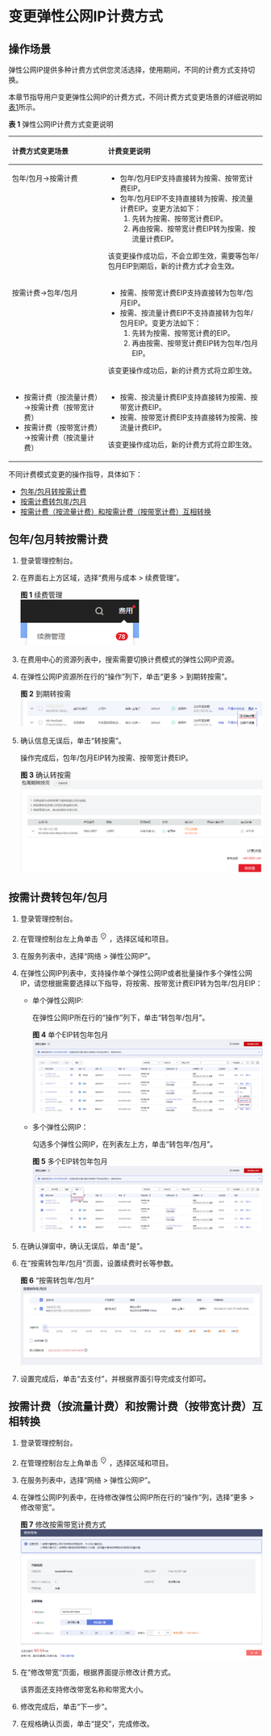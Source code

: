 # 变更弹性公网IP计费方式<a name="eip_0013"></a>

## 操作场景<a name="section1429311720127"></a>

弹性公网IP提供多种计费方式供您灵活选择，使用期间，不同的计费方式支持切换。

本章节指导用户变更弹性公网IP的计费方式，不同计费方式变更场景的详细说明如[表1](#table173411930182010)所示。

**表 1**  弹性公网IP计费方式变更说明

<a name="table173411930182010"></a>
<table><thead align="left"><tr id="zh-cn_topic_0000001240837046_row657341645219"><th class="cellrowborder" valign="top" width="37.769999999999996%" id="mcps1.2.3.1.1"><p id="zh-cn_topic_0000001240837046_p1257351615213"><a name="zh-cn_topic_0000001240837046_p1257351615213"></a><a name="zh-cn_topic_0000001240837046_p1257351615213"></a>计费方式变更场景</p>
</th>
<th class="cellrowborder" valign="top" width="62.23%" id="mcps1.2.3.1.2"><p id="zh-cn_topic_0000001240837046_p135731516145219"><a name="zh-cn_topic_0000001240837046_p135731516145219"></a><a name="zh-cn_topic_0000001240837046_p135731516145219"></a>计费变更说明</p>
</th>
</tr>
</thead>
<tbody><tr id="zh-cn_topic_0000001240837046_row9573151655214"><td class="cellrowborder" valign="top" width="37.769999999999996%" headers="mcps1.2.3.1.1 "><p id="zh-cn_topic_0000001240837046_p145737164529"><a name="zh-cn_topic_0000001240837046_p145737164529"></a><a name="zh-cn_topic_0000001240837046_p145737164529"></a>包年/包月→按需计费</p>
</td>
<td class="cellrowborder" valign="top" width="62.23%" headers="mcps1.2.3.1.2 "><a name="zh-cn_topic_0000001240837046_ul62616391317"></a><a name="zh-cn_topic_0000001240837046_ul62616391317"></a><ul id="zh-cn_topic_0000001240837046_ul62616391317"><li>包年/包月EIP支持直接转为按需、按带宽计费EIP。</li><li>包年/包月EIP不支持直接转为按需、按流量计费EIP。变更方法如下：<a name="zh-cn_topic_0000001240837046_ol105351820121219"></a><a name="zh-cn_topic_0000001240837046_ol105351820121219"></a><ol id="zh-cn_topic_0000001240837046_ol105351820121219"><li>先转为按需、按带宽计费EIP。</li><li>再由按需、按带宽计费EIP转为按需、按流量计费EIP。</li></ol>
</li></ul>
<p id="zh-cn_topic_0000001240837046_p059519432346"><a name="zh-cn_topic_0000001240837046_p059519432346"></a><a name="zh-cn_topic_0000001240837046_p059519432346"></a>该变更操作成功后，不会立即生效，需要等包年/包月EIP到期后，新的计费方式才会生效。</p>
</td>
</tr>
<tr id="zh-cn_topic_0000001240837046_row357311616524"><td class="cellrowborder" valign="top" width="37.769999999999996%" headers="mcps1.2.3.1.1 "><p id="zh-cn_topic_0000001240837046_p12573151614524"><a name="zh-cn_topic_0000001240837046_p12573151614524"></a><a name="zh-cn_topic_0000001240837046_p12573151614524"></a>按需计费→包年/包月</p>
</td>
<td class="cellrowborder" valign="top" width="62.23%" headers="mcps1.2.3.1.2 "><a name="zh-cn_topic_0000001240837046_ul324731713178"></a><a name="zh-cn_topic_0000001240837046_ul324731713178"></a><ul id="zh-cn_topic_0000001240837046_ul324731713178"><li>按需、按带宽计费EIP支持直接转为包年/包月EIP。</li><li>按需、按流量计费EIP不支持直接转为包年/包月EIP。变更方法如下：<a name="zh-cn_topic_0000001240837046_ol924771718170"></a><a name="zh-cn_topic_0000001240837046_ol924771718170"></a><ol id="zh-cn_topic_0000001240837046_ol924771718170"><li>先转为按需、按带宽计费的EIP。</li><li>再由按需、按带宽计费EIP转为包年/包月EIP。</li></ol>
</li></ul>
<p id="zh-cn_topic_0000001240837046_p208119423389"><a name="zh-cn_topic_0000001240837046_p208119423389"></a><a name="zh-cn_topic_0000001240837046_p208119423389"></a>该变更操作成功后，新的计费方式将立即生效。</p>
</td>
</tr>
<tr id="zh-cn_topic_0000001240837046_row55731416175213"><td class="cellrowborder" valign="top" width="37.769999999999996%" headers="mcps1.2.3.1.1 "><a name="zh-cn_topic_0000001240837046_ul1784561014535"></a><a name="zh-cn_topic_0000001240837046_ul1784561014535"></a><ul id="zh-cn_topic_0000001240837046_ul1784561014535"><li>按需计费（按流量计费）→按需计费（按带宽计费）</li><li>按需计费（按带宽计费）→按需计费（按流量计费）</li></ul>
</td>
<td class="cellrowborder" valign="top" width="62.23%" headers="mcps1.2.3.1.2 "><a name="zh-cn_topic_0000001240837046_ul1664565532"></a><a name="zh-cn_topic_0000001240837046_ul1664565532"></a><ul id="zh-cn_topic_0000001240837046_ul1664565532"><li>按需、按流量计费EIP支持直接转为按需、按带宽计费EIP。</li><li>按需、按带宽计费EIP支持直接转为按需、按流量计费EIP。</li></ul>
<p id="zh-cn_topic_0000001240837046_p8661532153920"><a name="zh-cn_topic_0000001240837046_p8661532153920"></a><a name="zh-cn_topic_0000001240837046_p8661532153920"></a>该变更操作成功后，新的计费方式将立即生效。</p>
</td>
</tr>
</tbody>
</table>

不同计费模式变更的操作指导，具体如下：

-   [包年/包月转按需计费](#zh-cn_topic_0118498898_section6365162114398)
-   [按需计费转包年/包月](#zh-cn_topic_0118498898_section9298103433118)
-   [按需计费（按流量计费）和按需计费（按带宽计费）互相转换](#section6887201582)

## 包年/包月转按需计费<a name="zh-cn_topic_0118498898_section6365162114398"></a>

1.  登录管理控制台。
2.  在界面右上方区域，选择“费用与成本 \> 续费管理”。

    **图 1**  续费管理<a name="zh-cn_topic_0118498898_fig196211732935"></a>  
    ![](figures/续费管理.png "续费管理")

3.  在费用中心的资源列表中，搜索需要切换计费模式的弹性公网IP资源。
4.  在弹性公网IP资源所在行的“操作”列下，单击“更多 \> 到期转按需”。

    **图 2**  到期转按需<a name="zh-cn_topic_0118498898_fig2102121712467"></a>  
    ![](figures/到期转按需.png "到期转按需")

5.  确认信息无误后，单击“转按需”。

    操作完成后，包年/包月EIP转为按需、按带宽计费EIP。

    **图 3**  确认转按需<a name="fig16829175701810"></a>  
    ![](figures/确认转按需.png "确认转按需")


## 按需计费转包年/包月<a name="zh-cn_topic_0118498898_section9298103433118"></a>

1.  登录管理控制台。
2.  在管理控制台左上角单击![](figures/icon-region.png)，选择区域和项目。
3.  在服务列表中，选择“网络 \> 弹性公网IP”。
4.  在弹性公网IP列表中，支持操作单个弹性公网IP或者批量操作多个弹性公网IP，请您根据需要选择以下指导，将按需、按带宽计费EIP转为包年/包月EIP：
    -   单个弹性公网IP:

        在弹性公网IP所在行的“操作”列下，单击“转包年/包月”。

        **图 4**  单个EIP转包年包月<a name="zh-cn_topic_0118498898_fig655713417238"></a>  
        ![](figures/单个EIP转包年包月.png "单个EIP转包年包月")

    -   多个弹性公网IP：

        勾选多个弹性公网IP，在列表左上方，单击“转包年/包月”。

        **图 5**  多个EIP转包年包月<a name="fig205417298198"></a>  
        ![](figures/多个EIP转包年包月.png "多个EIP转包年包月")

5.  在确认弹窗中，确认无误后，单击“是”。
6.  在“按需转包年/包月“页面，设置续费时长等参数。

    **图 6** “按需转包年/包月“<a name="fig34858176220"></a>  
    ![](figures/按需转包年-包月.png "按需转包年-包月")

7.  设置完成后，单击“去支付”，并根据界面引导完成支付即可。

## 按需计费（按流量计费）和按需计费（按带宽计费）互相转换<a name="section6887201582"></a>

1.  登录管理控制台。
2.  在管理控制台左上角单击![](figures/icon-region.png)，选择区域和项目。
3.  在服务列表中，选择“网络 \> 弹性公网IP”。
4.  在弹性公网IP列表中，在待修改弹性公网IP所在行的“操作”列，选择“更多 \> 修改带宽”。

    **图 7**  修改按需带宽计费方式<a name="fig7593194953617"></a>  
    ![](figures/修改按需带宽计费方式.png "修改按需带宽计费方式")

5.  在“修改带宽“页面，根据界面提示修改计费方式。

    该界面还支持修改带宽名称和带宽大小。

6.  修改完成后，单击“下一步”。
7.  在规格确认页面，单击“提交”，完成修改。


